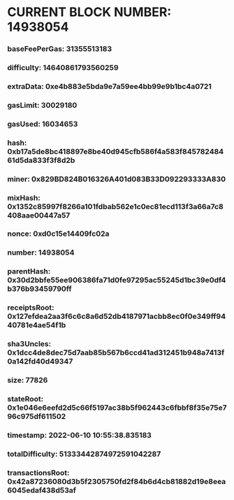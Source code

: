 # CURRENT BLOCK NUMBER: 14938054

### baseFeePerGas: 31355513183
### difficulty: 14640861793560259
### extraData: 0xe4b883e5bda9e7a59ee4bb99e9b1bc4a0721
### gasLimit: 30029180
### gasUsed: 16034653
### hash: 0xb17a5de8bc418897e8be40d945cfb586f4a583f84578248461d5da833f3f8d2b
### miner: 0x829BD824B016326A401d083B33D092293333A830
### mixHash: 0x1352c85997f8266a101fdbab562e1c0ec81ecd113f3a66a7c8408aae00447a57
### nonce: 0xd0c15e14409fc02a
### number: 14938054
### parentHash: 0x30d2bbfe55ee906386fa71d0fe97295ac55245d1bc39e0df4b376b93459790ff
### receiptsRoot: 0x127efdea2aa3f6c6c8a6d52db4187971acbb8ec0f0e349ff9440781e4ae54f1b
### sha3Uncles: 0x1dcc4de8dec75d7aab85b567b6ccd41ad312451b948a7413f0a142fd40d49347
### size: 77826
### stateRoot: 0x1e046e6eefd2d5c66f5197ac38b5f962443c6fbbf8f35e75e796c975df611502
### timestamp: 2022-06-10 10:55:38.835183
### totalDifficulty: 51333442874972591042287
### transactionsRoot: 0x42a87236080d3b5f2305750fd2f84b6d4cb81882d19e8eea6045edaf438d53af

